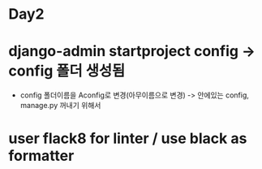
# Day2

# django-admin startproject config -> config 폴더 생성됨
- config 폴더이름을 Aconfig로 변경(아무이름으로 변경) -> 안에있는 config, manage.py 꺼내기 위해서

# user flack8 for linter / use black as formatter